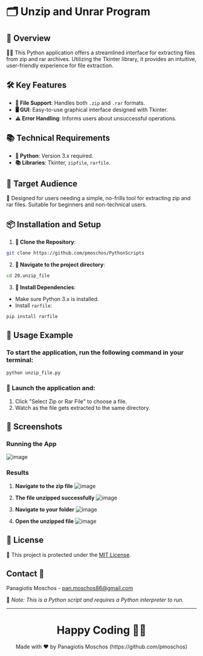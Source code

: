 # 🗂️ Unzip and Unrar Program

## 🌟 Overview
👩‍💻 This Python application offers a streamlined interface for extracting files from zip and rar archives. Utilizing the Tkinter library, it provides an intuitive, user-friendly experience for file extraction.

## 🛠️ Key Features
- **📁 File Support**: Handles both `.zip` and `.rar` formats.
- **🖥️ GUI**: Easy-to-use graphical interface designed with Tkinter.
- **⚠️ Error Handling**: Informs users about unsuccessful operations.

## 📚 Technical Requirements
- **🐍 Python**: Version 3.x required.
- **📚 Libraries**: Tkinter, `zipfile`, `rarfile`.

## 🎯 Target Audience
👥 Designed for users needing a simple, no-frills tool for extracting zip and rar files. Suitable for beginners and non-technical users.

## 📦 Installation and Setup
1. **🔗 Clone the Repository**:
```bash
git clone https://github.com/pmoschos/PythonScripts
```

2. **📁 Navigate to the project directory**:
```bash
cd 20.unzip_file
```

3. **🔧 Install Dependencies**:
- Make sure Python 3.x is installed.
- Install `rarfile`:
```bash
pip install rarfile
```

## 📌 Usage Example

### To start the application, run the following command in your terminal:

```bash
python unzip_file.py
```

### 🚀 Launch the application and:
1. Click "Select Zip or Rar File" to choose a file.
2. Watch as the file gets extracted to the same directory.

## 📸 Screenshots

### Running the App
![image](https://github.com/pmoschos/pmoschos/assets/133533759/da2cad70-1a76-4a82-bce4-8b5a6cea77ef)

### Results
1. **Navigate to the zip file**
![image](https://github.com/pmoschos/pmoschos/assets/133533759/be42850a-0c24-432e-85d1-3306403d1db4)

2. **The file unzipped successfully**
![image](https://github.com/pmoschos/pmoschos/assets/133533759/ced916a0-c75f-423c-99ce-e3a1dbf063e6)

3. **Navigate to your folder**
![image](https://github.com/pmoschos/pmoschos/assets/133533759/28294b71-8e58-4e38-8635-58ae7f90a399)

4. **Open the unzipped file**
![image](https://github.com/pmoschos/pmoschos/assets/133533759/66da2ce5-24cc-4222-aaa1-596e2ea9e9f7)

## 📄 License
🔐 This project is protected under the [MIT License](LICENSE.md).


## Contact 📧
Panagiotis Moschos - pan.moschos86@gmail.com

🔗 *Note: This is a Python script and requires a Python interpreter to run.*

---
<h1 align=center>Happy Coding 👨‍💻 </h1>

<p align="center">
  Made with ❤️ by Panagiotis Moschos (https://github.com/pmoschos)
</p>
